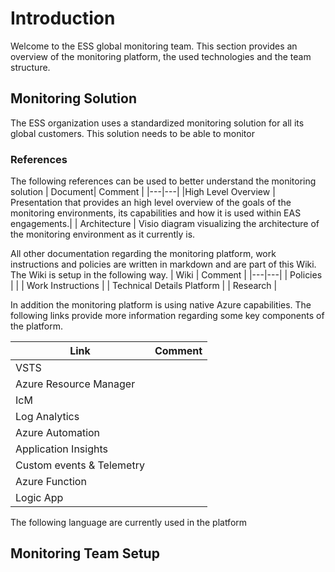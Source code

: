 # Introduction
Welcome to the ESS global monitoring team. This section provides an overview of the monitoring platform, the used technologies and the team structure.

## Monitoring Solution
The ESS organization uses a standardized monitoring solution for all its global customers. This solution needs to be able to monitor

### References
The following references can be used to better understand the monitoring solution
| Document| Comment |
|---|---|
|High Level Overview | Presentation that provides an high level overview of the goals of the monitoring environments, its capabilities and how it is used within EAS engagements.|
| Architecture | Visio diagram visualizing the architecture of the monitoring environment as it currently is.  

All other documentation regarding the monitoring platform, work instructions and policies are written in markdown and are part of this Wiki. The Wiki is setup in the following way.
| Wiki | Comment |
|---|---|
| Policies | |
| Work Instructions |
| Technical Details Platform |
| Research | 

In addition the monitoring platform is using native Azure capabilities. The following links provide more information regarding some key components of the platform. 

| Link | Comment |
|---|---|
| VSTS |
| Azure Resource Manager |
| IcM |
| Log Analytics |
| Azure Automation |
| Application Insights |
| Custom events & Telemetry |
| Azure Function |
| Logic App |

The following language are currently used in the platform





## Monitoring Team Setup 
